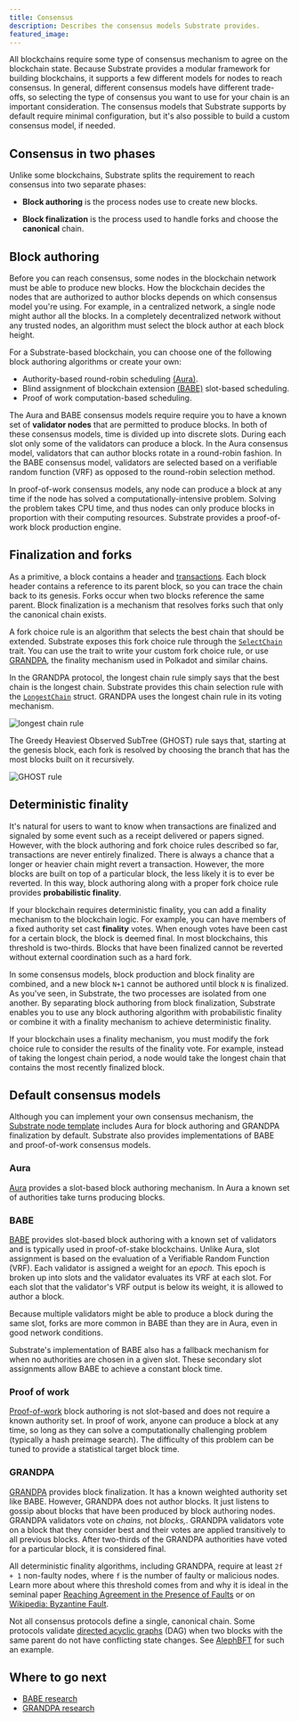 ```yaml
---
title: Consensus
description: Describes the consensus models Substrate provides.
featured_image:
---
```


All blockchains require some type of consensus mechanism to agree on the blockchain state. Because Substrate provides a modular framework for building blockchains, it supports a few different models for nodes to reach consensus.
In general, different consensus models have different trade-offs, so selecting the type of consensus you want to use for your chain is an important consideration.
The consensus models that Substrate supports by default require minimal configuration, but it's also possible to build a custom consensus model, if needed.

## Consensus in two phases

Unlike some blockchains, Substrate splits the requirement to reach consensus into two separate phases:

* **Block authoring** is the process nodes use to create new blocks.

* **Block finalization** is the process used to handle forks and choose the **canonical** chain.

## Block authoring

Before you can reach consensus, some nodes in the blockchain network must be able to produce new blocks.
How the blockchain decides the nodes that are authorized to author blocks depends on which consensus model you're using.
For example, in a centralized network, a single node might author all the blocks.
In a completely decentralized network without any trusted nodes, an algorithm must select the block author at each block height.

For a Substrate-based blockchain, you can choose one of the following block authoring algorithms or create your own:

* Authority-based round-robin scheduling [(Aura)](/reference/glossary/#authority-round-(Aura)).
* Blind assignment of blockchain extension [(BABE)](blind-assignment-of-blockchain-extension-(BABE)) slot-based scheduling.
* Proof of work computation-based scheduling.

The Aura and BABE consensus models require require you to have a known set of **validator nodes** that are permitted to produce blocks.
In both of these consensus models, time is divided up into discrete slots.
During each slot only some of the validators can produce a block.
In the Aura consensus model, validators that can author blocks rotate in a round-robin fashion.
In the BABE consensus model, validators are selected based on a verifiable random function (VRF) as opposed to the round-robin selection method.

In proof-of-work consensus models, any node can produce a block at any time if the node has solved a computationally-intensive problem.
Solving the problem takes CPU time, and thus nodes can only produce blocks in proportion with their computing resources.
Substrate provides a proof-of-work block production engine.

## Finalization and forks

As a primitive, a block contains a header and [transactions](/fundamentals/transaction-types).
Each block header contains a reference to its parent block, so you can trace the chain back to its genesis.
Forks occur when two blocks reference the same parent.
Block finalization is a mechanism that resolves forks such that only the canonical chain exists.

A fork choice rule is an algorithm that selects the best chain that should be extended.
Substrate exposes this fork choice rule through the [`SelectChain`](/rustdocs/latest/sp_consensus/trait.SelectChain.html) trait.
You can use the trait to write your custom fork choice rule, or use [GRANDPA](https://github.com/w3f/consensus/blob/master/pdf/grandpa.pdf), the finality mechanism used in Polkadot and similar chains.

In the GRANDPA protocol, the longest chain rule simply says that the best chain is the longest chain.
Substrate provides this chain selection rule with the [`LongestChain`](/rustdocs/latest/sc_consensus/struct.LongestChain.html) struct.
GRANDPA uses the longest chain rule in its voting mechanism.

![longest chain rule](/media/images/docs/consensus-longest-chain.png)

The Greedy Heaviest Observed SubTree (GHOST) rule says that, starting at the genesis block, each fork is resolved by choosing the branch that has the most blocks built on it recursively.

![GHOST rule](/media/images/docs/consensus-ghost.png)

## Deterministic finality

It's natural for users to want to know when transactions are finalized and signaled by some event such as a receipt delivered or papers signed.
However, with the block authoring and fork choice rules described so far, transactions are never entirely finalized.
There is always a chance that a longer or heavier chain might revert a transaction.
However, the more blocks are built on top of a particular block, the less likely it is to ever be reverted.
In this way, block authoring along with a proper fork choice rule provides **probabilistic finality**.

If your blockchain requires deterministic finality, you can add a finality mechanism to the blockchain logic.
For example, you can have members of a fixed authority set cast **finality** votes.
When enough votes have been cast for a certain block, the block is deemed final.
In most blockchains, this threshold is two-thirds.
Blocks that have been finalized cannot be reverted without external coordination such as a hard fork.

In some consensus models, block production and block finality are combined, and a new block `N+1` cannot be authored until block `N` is finalized.
As you've seen, in Substrate, the two processes are isolated from one another.
By separating block authoring from block finalization, Substrate enables you to use any block authoring algorithm with probabilistic finality or combine it with a finality mechanism to achieve deterministic finality.

If your blockchain uses a finality mechanism, you must modify the fork choice rule to consider the results of the finality vote.
For example, instead of taking the longest chain period, a node would take the longest chain that contains the most recently finalized block.

## Default consensus models

Although you can implement your own consensus mechanism, the [Substrate node template](https://github.com/substrate-developer-hub/substrate-node-template) includes Aura for block authoring and GRANDPA finalization by default.
Substrate also provides implementations of BABE and proof-of-work consensus models.

### Aura

[Aura](/rustdocs/latest/sc_consensus_aura/index.html) provides a slot-based block authoring mechanism.
In Aura a known set of authorities take turns producing blocks.

### BABE

[BABE](/rustdocs/latest/sc_consensus_babe/index.html) provides slot-based block authoring with a known set of validators and is typically used in proof-of-stake blockchains.
Unlike Aura, slot assignment is based on the evaluation of a Verifiable Random Function (VRF). 
Each validator is assigned a weight for an _epoch._
This epoch is broken up into slots and the validator evaluates its VRF at each slot.
For each slot that the validator's VRF output is below its weight, it is allowed to author a block.

Because multiple validators might be able to produce a block during the same slot, forks are more common in BABE than they are in Aura, even in good network conditions.

Substrate's implementation of BABE also has a fallback mechanism for when no authorities are chosen in a given slot. 
These secondary slot assignments allow BABE to achieve a constant block time.

### Proof of work

[Proof-of-work](/rustdocs/latest/sc_consensus_pow/index.html) block authoring is not slot-based and does not require a known authority set.
In proof of work, anyone can produce a block at any time, so long as they can solve a computationally challenging problem (typically a hash preimage search). 
The difficulty of this problem can be tuned to provide a statistical target block time.

### GRANDPA

[GRANDPA](/rustdocs/latest/sc_finality_grandpa/index.html) provides block finalization.
It has a known weighted authority set like BABE.
However, GRANDPA does not author blocks.
It just listens to gossip about blocks that have been produced by block authoring nodes.
GRANDPA validators vote on _chains,_ not _blocks,_.
GRANDPA validators vote on a block that they consider best and their votes are applied transitively to all previous blocks.
After two-thirds of the GRANDPA authorities have voted for a particular block, it is considered final.

All deterministic finality algorithms, including GRANDPA, require at least `2f + 1` non-faulty nodes, where `f` is the number of faulty or malicious nodes.
Learn more about where this threshold comes from and why it is ideal in the seminal paper [Reaching Agreement in the Presence of Faults](https://lamport.azurewebsites.net/pubs/reaching.pdf) or on [Wikipedia: Byzantine Fault](https://en.wikipedia.org/wiki/Byzantine_fault).

Not all consensus protocols define a single, canonical chain.
Some protocols validate [directed acyclic graphs](https://en.wikipedia.org/wiki/Directed_acyclic_graph) (DAG) when two blocks with the same parent do not have conflicting state changes. 
See [AlephBFT](https://github.com/aleph-zero-foundation/aleph-node) for such an example.

## Where to go next

* [BABE research](https://research.web3.foundation/en/latest/polkadot/block-production/Babe.html)
* [GRANDPA research](https://research.web3.foundation/en/latest/polkadot/finality.html)
